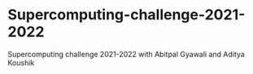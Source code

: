 # Supercomputing-challenge-2021-2022
Supercomputing challenge 2021-2022 with Abitpal Gyawali and Aditya Koushik 
